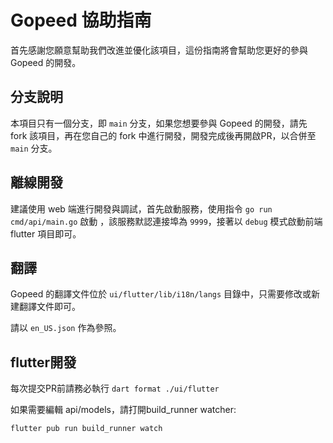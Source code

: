 # Gopeed 協助指南

首先感謝您願意幫助我們改進並優化該項目，這份指南將會幫助您更好的參與 Gopeed 的開發。

## 分支說明

本項目只有一個分支，即 `main` 分支，如果您想要參與 Gopeed 的開發，請先 fork 該項目，再在您自己的 fork 中進行開發，開發完成後再開啟PR，以合併至 `main` 分支。

## 離線開發

建議使用 web 端進行開發與調試，首先啟動服務，使用指令 `go run cmd/api/main.go` 啟動 ，該服務默認連接埠為 `9999`，接著以 `debug` 模式啟動前端 flutter 項目即可。

## 翻譯
 
Gopeed 的翻譯文件位於 `ui/flutter/lib/i18n/langs` 目錄中，只需要修改或新建翻譯文件即可。


請以 `en_US.json` 作為參照。

## flutter開發

每次提交PR前請務必執行 `dart format ./ui/flutter`

如果需要編輯 api/models，請打開build_runner watcher:

```
flutter pub run build_runner watch
```
